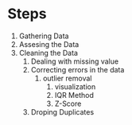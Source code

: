 # Steps
1. Gathering Data 
2. Assesing the Data
3. Cleaning the Data 
    1. Dealing with missing value
    2. Correcting errors in the data 
       1. outlier removal 
          1. visualization
          2. IQR Method 
          3. Z-Score
    3. Droping Duplicates